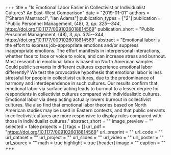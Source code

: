 +++
title = "Is Emotional Labor Easier in Collectivist or Individualist Cultures? An East–West Comparison"
date = "2019-01-01"
authors = ["Sharon Mastracci", "Ian Adams"]
publication_types = ["2"]
publication = "Public Personnel Management, (48), 3, _pp. 325--344_, https://doi.org/10.1177/0091026018814569"
publication_short = "Public Personnel Management, (48), 3, _pp. 325--344_, https://doi.org/10.1177/0091026018814569"
abstract = "Emotional labor is the effort to express job-appropriate emotions and/or suppress inappropriate emotions. The effort manifests in interpersonal interactions, whether face to face or voice to voice, and can increase stress and burnout. Most research in emotional labor is based on North American samples. Could public servants in different cultures experience emotional labor differently? We test the provocative hypothesis that emotional labor is less stressful for people in collectivist cultures, due to the predominance of harmony and interdependence in such cultures. Our results confirm that emotional labor via surface acting leads to burnout to a lesser degree for respondents in collectivist cultures compared with individualistic cultures. Emotional labor via deep acting actually lowers burnout in collectivist cultures. We also find that emotional labor theories based on North American studies may be used in Eastern contexts, and that public servants in collectivist cultures are more responsive to display rules compared with those in individualist cultures."
abstract_short = ""
image_preview = ""
selected = false
projects = []
tags = []
url_pdf = "https://doi.org/10.1177/0091026018814569"
url_preprint = ""
url_code = ""
url_dataset = ""
url_project = ""
url_slides = ""
url_video = ""
url_poster = ""
url_source = ""
math = true
highlight = true
[header]
image = ""
caption = ""
+++
